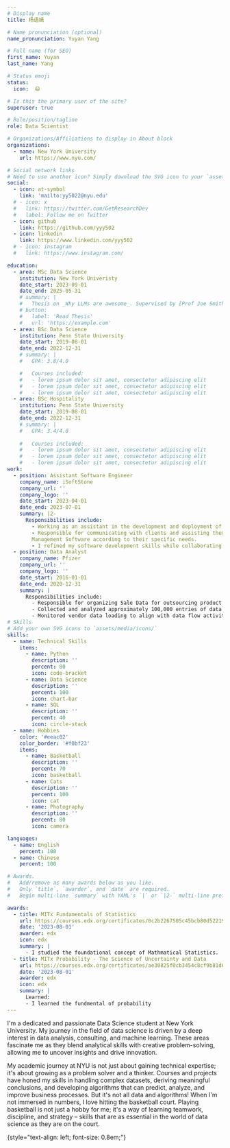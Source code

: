 ```yaml
---
# Display name
title: 杨语嫣

# Name pronunciation (optional)
name_pronunciation: Yuyan Yang

# Full name (for SEO)
first_name: Yuyan
last_name: Yang

# Status emoji
status:
  icon:  😄

# Is this the primary user of the site?
superuser: true

# Role/position/tagline
role: Data Scientist

# Organizations/Affiliations to display in About block
organizations:
  - name: New York University
    url: https://www.nyu.com/

# Social network links
# Need to use another icon? Simply download the SVG icon to your `assets/media/icons/` folder.
social:
  - icon: at-symbol
    link: 'mailto:yy5022@nyu.edu'
  # - icon: x
  #   link: https://twitter.com/GetResearchDev
  #   label: Follow me on Twitter
  - icon: github
    link: https://github.com/yyy502
  - icon: linkedin
    link: https://www.linkedin.com/yyy502
  # - icon: instagram
  #   link: https://www.instagram.com/

education:
  - area: MSc Data Science
    institution: New York Univeristy
    date_start: 2023-09-01
    date_end: 2025-05-31
    # summary: |
    #   Thesis on _Why LLMs are awesome_. Supervised by [Prof Joe Smith](https://example.com). Presented papers at 5 IEEE conferences with the contributions being published in 2 Springer journals.
    # button:
    #   label: 'Read Thesis'
    #   url: 'https://example.com'
  - area: BSc Data Science 
    institution: Penn State University 
    date_start: 2019-08-01
    date_end: 2022-12-31
    # summary: |
    #   GPA: 3.8/4.0

    #   Courses included:
    #   - lorem ipsum dolor sit amet, consectetur adipiscing elit
    #   - lorem ipsum dolor sit amet, consectetur adipiscing elit
    #   - lorem ipsum dolor sit amet, consectetur adipiscing elit
  - area: BSc Hospitality 
    institution: Penn State University 
    date_start: 2019-08-01
    date_end: 2022-12-31
    # summary: |
    #   GPA: 3.4/4.0
      
    #   Courses included:
    #   - lorem ipsum dolor sit amet, consectetur adipiscing elit
    #   - lorem ipsum dolor sit amet, consectetur adipiscing elit
    #   - lorem ipsum dolor sit amet, consectetur adipiscing elit
work:
  - position: Assistant Software Engineer
    company_name: iSoftStone
    company_url: ''
    company_logo: ''
    date_start: 2023-04-01
    date_end: 2023-07-01
    summary: |2-
      Responsibilities include:
        - Working as an assistant in the development and deployment of Kingdee Software, an end-to-end business solution in the realm of enterprise management software.
        - Responsible for communicating with clients and assisting them with the deployment of Kingdee Enterprise
        Management Software according to their specific needs.
        - I refined my software development skills while collaborating with teammates to meet client requirements.- Working as an assistant in the development and deployment of Kingdee Software, an end-to-end business solution in the realm of enterprise management software. - Responsible for communicating with clients and assisting them with the deployment of Kingdee Enterprise Management Software according to their specific needs. - I refined my software development skills while collaborating with teammates to meet client requirements.
  - position: Data Analyst
    company_name: Pfizer
    company_url: ''
    company_logo: ''
    date_start: 2016-01-01
    date_end: 2020-12-31
    summary: |
      Responsibilities include:
        - Responsible for organizing Sale Data for outsourcing product management department
        - Collected and analyzed approximately 100,000 entries of data with Excel from eight outsourcing companies
        - Monitored vendor data loading to align with data flow activities and create a data input model
# Skills
# Add your own SVG icons to `assets/media/icons/`
skills:
  - name: Technical Skills
    items:
      - name: Python
        description: ''
        percent: 80
        icon: code-bracket
      - name: Data Science
        description: ''
        percent: 100
        icon: chart-bar
      - name: SQL
        description: ''
        percent: 40
        icon: circle-stack
  - name: Hobbies
    color: '#eeac02'
    color_border: '#f0bf23'
    items:
      - name: Basketball
        description: ''
        percent: 70
        icon: basketball
      - name: Cats
        description: ''
        percent: 100
        icon: cat
      - name: Photography
        description: ''
        percent: 80
        icon: camera

languages:
  - name: English
    percent: 100
  - name: Chinese
    percent: 100

# Awards.
#   Add/remove as many awards below as you like.
#   Only `title`, `awarder`, and `date` are required.
#   Begin multi-line `summary` with YAML's `|` or `|2-` multi-line prefix and indent 2 spaces below.

awards:
  - title: MITx Fundamentals of Statistics
    url: https://courses.edx.org/certificates/0c2b2267505c45bcb80d522192f6287c
    date: '2023-08-01'
    awarder: edx
    icon: edx
    summary: |
      - I studied the foundational concept of Mathmatical Statistics.
  - title: MITx Probability - The Science of Uncertainty and Data
    url: https://courses.edx.org/certificates/ae30825f0cb3454c8cf9b81d6542f632
    date: '2023-08-01'
    awarder: edx
    icon: edx
    summary: |
      Learned:
      - I learned the fundmental of probability
---
```


I'm a dedicated and passionate Data Science student at New York University. My journey in the field of data science is driven by a deep interest in data analysis, consulting, and machine learning. These areas fascinate me as they blend analytical skills with creative problem-solving, allowing me to uncover insights and drive innovation.

My academic journey at NYU is not just about gaining technical expertise; it's about growing as a problem solver and a thinker. Courses and projects have honed my skills in handling complex datasets, deriving meaningful conclusions, and developing algorithms that can predict, analyze, and improve business processes. But it's not all data and algorithms! When I'm not immersed in numbers, I love hitting the basketball court. Playing basketball is not just a hobby for me; it's a way of learning teamwork, discipline, and strategy – skills that are as essential in the world of data science as they are on the court.

{style="text-align: left; font-size: 0.8em;"}
